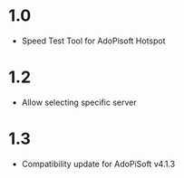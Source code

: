 1.0
===================
* Speed Test Tool for AdoPisoft Hotspot

1.2
===================
* Allow selecting specific server

1.3
===================
* Compatibility update for AdoPiSoft v4.1.3

